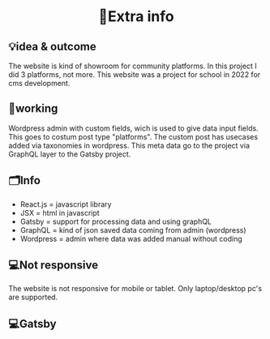 <h1 align="center">📝Extra info</h1>

## 💡idea & outcome
<p align="left">The website is kind of showroom for community platforms. In this project I did 3 platforms, not more. This website was a project for school in 2022 for cms development.</p>

## 🔗working
<p align="left">Wordpress admin with custom fields, wich is used to give data input fields. This goes to  costum post type "platforms". The custom post has usecases added via taxonomies in wordpress. This meta data go to the project via GraphQL layer to the Gatsby project.</p>

## 🗂Info
- React.js = javascript library
- JSX = html in javascript 
- Gatsby = support for processing data and using graphQL
- GraphQL = kind of json saved data coming from admin (wordpress)
- Wordpress = admin where data was added manual without coding

## 💻Not responsive
<p align="left">The website is not responsive for mobile or tablet. Only laptop/desktop pc's are supported.</p>

## 💻Gatsby
